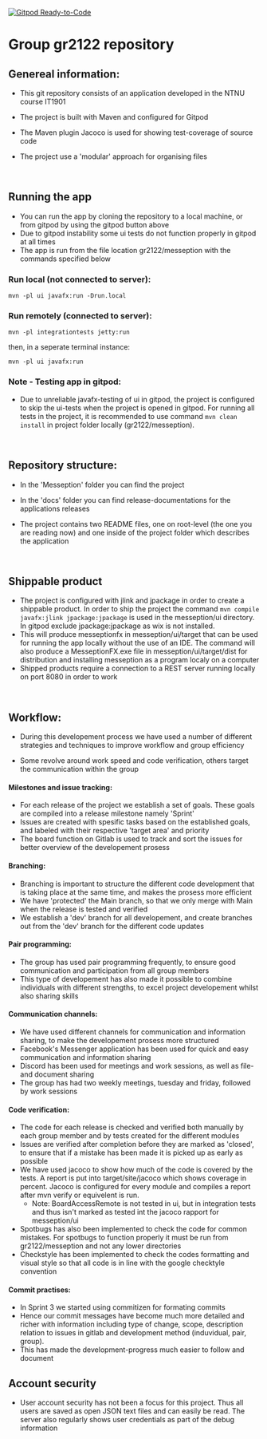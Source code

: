 [![Gitpod Ready-to-Code](https://img.shields.io/badge/Gitpod-Ready--to--Code-blue?logo=gitpod)](https://gitpod.stud.ntnu.no/#https://gitlab.stud.idi.ntnu.no/it1901/groups-2021/gr2122/gr2122/-/tree/main/)
# Group gr2122 repository

## Genereal information:
- This git repository consists of an application developed in the NTNU course IT1901

- The project is built with Maven and configured for Gitpod

- The Maven plugin Jacoco is used for showing test-coverage of source code

- The project use a 'modular' approach for organising files

<br/>

## Running the app
- You can run the app by cloning the repository to a local machine, or from gitpod by using the gitpod button above
- Due to gitpod instability some ui tests do not function properly in gitpod at all times
- The app is run from the file location gr2122/messeption with the commands specified below
### Run local (not connected to server):
```
mvn -pl ui javafx:run -Drun.local
```

### Run remotely (connected to server):
```
mvn -pl integrationtests jetty:run
```
then, in a seperate terminal instance:
```
mvn -pl ui javafx:run
```

### Note - Testing app in gitpod:
  - Due to unreliable javafx-testing of ui in gitpod, the project is configured to skip the ui-tests when the project is opened in gitpod. For running all tests in the project, it is recommended to use command `mvn clean install` in project folder locally (gr2122/messeption).  

<br/>

## Repository structure:
- In the 'Messeption' folder you can find the project

- In the 'docs' folder you can find release-documentations for the applications releases

- The project contains two README files, one on root-level (the one you are reading now) and one inside of the project folder which describes the application

<br/>

## Shippable product
- The project is configured with jlink and jpackage in order to create a shippable product. In order to ship the project the command `mvn compile javafx:jlink jpackage:jpackage` is used in the messeption/ui directory. In gitpod exclude jpackage:jpackage as wix is not installed.
- This will produce messeptionfx in messeption/ui/target that can be used for running the app locally without the use of an IDE.
The command will also produce a MesseptionFX.exe file in messeption/ui/target/dist for distribution and installing messeption as a program localy on a computer
- Shipped products require a connection to a REST server running locally on port 8080 in order to work

<br/>

## Workflow:
- During this developement process we have used a number of different strategies and techniques to improve workflow and group efficiency

- Some revolve around work speed and code verification, others target the communication within the group


#### Milestones and issue tracking:
- For each release of the project we establish a set of goals. These goals are compiled into a release milestone namely 'Sprint'
- Issues are created with spesific tasks based on the established goals, and labeled with their respective 'target area' and priority
- The board function on Gitlab is used to track and sort the issues for better overview of the developement prosess

#### Branching:
- Branching is important to structure the different code development that is taking place at the same time, and makes the prosess more efficient
- We have 'protected' the Main branch, so that we only merge with Main when the release is tested and verified
- We establish a 'dev' branch for all developement, and create branches out from the 'dev' branch for the different code updates

#### Pair programming:
- The group has used pair programming frequently, to ensure good communication and participation from all group members
- This type of developement has also made it possible to combine individuals with different strengths, to excel project developement whilst also sharing skills

#### Communication channels:
- We have used different channels for communication and information sharing, to make the developement prosess more structured
- Facebook's Messenger application has been used for quick and easy communication and information sharing
- Discord has been used for meetings and work sessions, as well as file- and document sharing
- The group has had two weekly meetings, tuesday and friday, followed by work sessions 

#### Code verification:
- The code for each release is checked and verified both manually by each group member and by tests created for the different modules
- Issues are verified after completion before they are marked as 'closed', to ensure that if a mistake has been made it is picked up as early as possible
- We have used jacoco to show how much of the code is covered by the tests. A report is put into target/site/jacoco which shows coverage in percent. Jacoco is configured for every module and compiles a report after mvn verify or equivelent is run. 
  - Note: BoardAccessRemote is not tested in ui, but in integration tests and thus isn't marked as tested int the jacoco rapport for messeption/ui
- Spotbugs has also been implemented to check the code for common mistakes. For spotbugs to function properly it must be run from gr2122/messeption and not any lower directories
- Checkstyle has been implemented to check the codes formatting and visual style so that all code is in line with the google checktyle convention

#### Commit practises:
- In Sprint 3 we started using commitizen for formating commits
- Hence our commit messages have become much more detailed and richer with information including type of change, scope, description
relation to issues in gitlab and development method (induvidual, pair, group).
- This has made the development-progress much easier to follow and document


## Account security
- User account security has not been a focus for this project. Thus all users are saved as open JSON text files and can easily be read. The server also regularly shows user credentials as part of the debug information